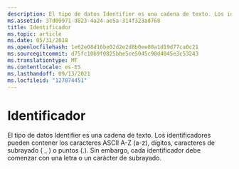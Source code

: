 ```yaml
---
description: El tipo de datos Identifier es una cadena de texto. Los identificadores pueden contener los caracteres ASCII A-Z (a-z), dígitos, caracteres de subrayado ( \_ ) o puntos (.). Sin embargo, cada identificador debe comenzar con una letra o un carácter de subrayado.
ms.assetid: 37d09971-d823-4a24-ae5a-314f323ad768
title: Identificador
ms.topic: article
ms.date: 05/31/2018
ms.openlocfilehash: 1e62e08d16be02d2e2d8b0ee08a1d19d77ca0c21
ms.sourcegitcommit: d75fc10b9f0825bbe5ce5045c90d4045e3c53243
ms.translationtype: MT
ms.contentlocale: es-ES
ms.lasthandoff: 09/13/2021
ms.locfileid: "127074451"
---
```

# <a name="identifier"></a>Identificador

El tipo de datos Identifier es una cadena de texto. Los identificadores pueden contener los caracteres ASCII A-Z (a-z), dígitos, caracteres de subrayado ( \_ ) o puntos (.). Sin embargo, cada identificador debe comenzar con una letra o un carácter de subrayado.

 

 




